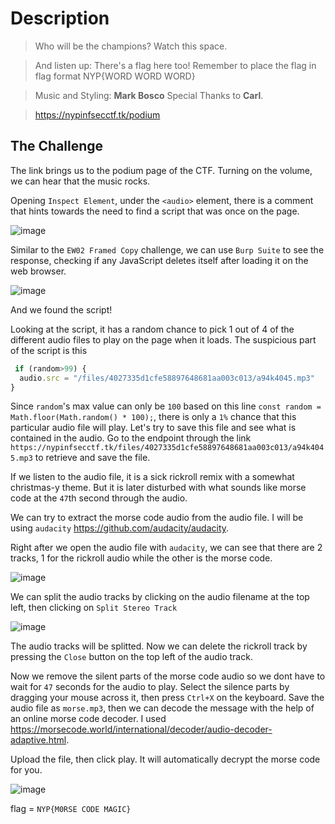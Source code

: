 # Description
> Who will be the champions? Watch this space.

> And listen up: There's a flag here too! Remember to place the flag in flag format NYP{WORD WORD WORD}

> Music and Styling: **Mark Bosco** Special Thanks to **Carl**.

> https://nypinfsecctf.tk/podium
## The Challenge
The link brings us to the podium page of the CTF. Turning on the volume, we can hear that the music rocks.

Opening `Inspect Element`, under the `<audio>` element, there is a comment that hints towards the need to find a script that was once on the page.

![image](https://user-images.githubusercontent.com/83258849/147806462-2bf67240-02d1-456e-bee0-53427d9694f4.png)

Similar to the `EW02 Framed Copy` challenge, we can use `Burp Suite` to see the response, checking if any JavaScript deletes itself after loading it on the web browser.

![image](https://user-images.githubusercontent.com/83258849/147806659-e763c292-ac63-4cc7-a677-f1cffd5cf673.png)

And we found the script!

Looking at the script, it has a random chance to pick 1 out of 4 of the different audio files to play on the page when it loads. The suspicious part of the script is this
```javascript
 if (random>99) {
  audio.src = "/files/4027335d1cfe58897648681aa003c013/a94k4045.mp3"
}
```
Since `random`'s max value can only be `100` based on this line `const random = Math.floor(Math.random() * 100);`, there is only a `1%` chance that this particular audio file will play. Let's try to save this file and see what is contained in the audio. Go to the endpoint through the link `https://nypinfsecctf.tk/files/4027335d1cfe58897648681aa003c013/a94k4045.mp3` to retrieve and save the file.

If we listen to the audio file, it is a sick rickroll remix with a somewhat christmas-y theme. But it is later disturbed with what sounds like morse code at the `47`th second through the audio.

We can try to extract the morse code audio from the audio file. I will be using `audacity` https://github.com/audacity/audacity.

Right after we open the audio file with `audacity`, we can see that there are 2 tracks, 1 for the rickroll audio while the other is the morse code.

![image](https://user-images.githubusercontent.com/83258849/147807050-02b2a8a9-1e7a-4247-919b-a63cdc6ecc6e.png)

We can split the audio tracks by clicking on the audio filename at the top left, then clicking on `Split Stereo Track`

![image](https://user-images.githubusercontent.com/83258849/147807123-6e0bd420-ed9c-4616-9406-027b8462265c.png)

The audio tracks will be splitted. Now we can delete the rickroll track by pressing the `Close` button on the top left of the audio track.

Now we remove the silent parts of the morse code audio so we dont have to wait for `47` seconds for the audio to play. Select the silence parts by dragging your mouse across it, then press `Ctrl+X` on the keyboard. Save the audio file as `morse.mp3`, then we can decode the message with the help of an online morse code decoder. I used https://morsecode.world/international/decoder/audio-decoder-adaptive.html.

Upload the file, then click play. It will automatically decrypt the morse code for you.

![image](https://user-images.githubusercontent.com/83258849/147807453-4a3e5de6-8985-4d7d-9db4-b7d0a85e6e18.png)

flag = `NYP{M0RSE CODE MAGIC}`


